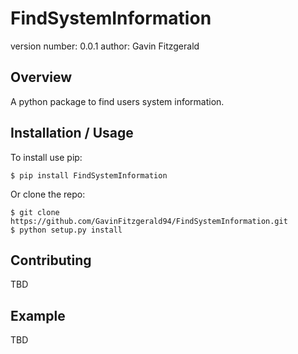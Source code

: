 FindSystemInformation
===============================

version number: 0.0.1
author: Gavin Fitzgerald

Overview
--------

A python package to find users system information.

Installation / Usage
--------------------

To install use pip:

    $ pip install FindSystemInformation


Or clone the repo:

    $ git clone https://github.com/GavinFitzgerald94/FindSystemInformation.git
    $ python setup.py install
    
Contributing
------------

TBD

Example
-------

TBD